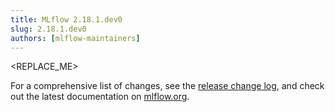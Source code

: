 ```yaml
---
title: MLflow 2.18.1.dev0
slug: 2.18.1.dev0
authors: [mlflow-maintainers]
---
```


<REPLACE_ME>

For a comprehensive list of changes, see the [release change log](https://github.com/mlflow/mlflow/releases/tag/v2.18.1.dev0), and check out the latest documentation on [mlflow.org](http://mlflow.org/).
